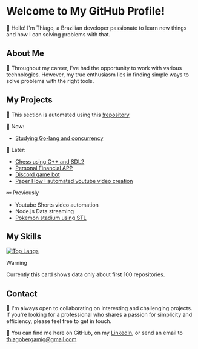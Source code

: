 # Welcome to My GitHub Profile!

👋 Hello! I'm Thiago, a Brazilian developer passionate to learn new things and how I can solving problems with that.

## About Me

🏢 Throughout my career, I've had the opportunity to work with various technologies. However, my true enthusiasm lies in finding simple ways to solve problems with the right tools.

## My Projects
🤖 This section is automated using this [!repository](https://github.com/thiagobergami/update-readme)

💬 Now:

- [Studying Go-lang and concurrency](https://github.com/thiagobergami/go-studies)

💭 Later:

- [Chess using C++ and SDL2](#)
- [Personal Financial APP](#)
- [Discord game bot](#)
- [Paper How I automated youtube video creation](#)

💤 Previously
- Youtube Shorts video automation
- Node.js Data streaming
- [Pokemon stadium using STL](https://github.com/thiagobergami/pokemon-stadium)

## My Skills

[![Top Langs](https://github-readme-stats.vercel.app/api/top-langs/?username=thiagobergami)](https://github.com/anuraghazra/github-readme-stats)

> [!WARNING]
> Currently this card shows data only about first 100 repositories.

## Contact

🤝 I'm always open to collaborating on interesting and challenging projects. If you're looking for a professional who shares a passion for simplicity and efficiency, please feel free to get in touch.

💼 You can find me here on GitHub, on my [LinkedIn](https://www.linkedin.com/in/thiago-bergami-guedes/), or send an email to thiagobergamig@gmail.com